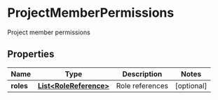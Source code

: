 

# ProjectMemberPermissions

Project member permissions
## Properties

Name | Type | Description | Notes
------------ | ------------- | ------------- | -------------
**roles** | [**List&lt;RoleReference&gt;**](RoleReference.md) | Role references |  [optional]



